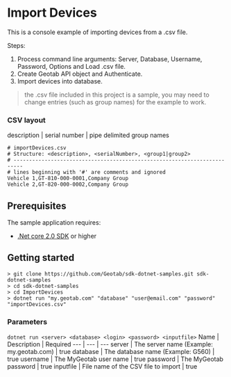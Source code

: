 # Import Devices

This is a console example of importing devices from a .csv file.

Steps:
1. Process command line arguments: Server, Database, Username, Password, Options and Load .csv file.
2. Create Geotab API object and Authenticate.
3. Import devices into database.

> the .csv file included in this project is a sample, you may need to change entries (such as group names) for the example to work.

### CSV layout
description | serial number | pipe delimited group names

```csv
# importDevices.csv
# Structure: <description>, <serialNumber>, <group1|group2>
# -------------------------------------------------------------------------
# lines beginning with '#' are comments and ignored
Vehicle 1,GT-810-000-0001,Company Group
Vehicle 2,GT-820-000-0002,Company Group
```

## Prerequisites
The sample application requires:

- [.Net core 2.0 SDK](https://dot.net/core) or higher

## Getting started

```
> git clone https://github.com/Geotab/sdk-dotnet-samples.git sdk-dotnet-samples
> cd sdk-dotnet-samples
> cd ImportDevices
> dotnet run "my.geotab.com" "database" "user@email.com" "password" "importDevices.csv"
```

### Parameters
`dotnet run <server> <database> <login> <password> <inputfile>`
Name | Description | Required
--- | --- | ---
server | The server name (Example: my.geotab.com) | true
database | The database name (Example: G560) | true
username | The MyGeotab user name | true
password | The MyGeotab password | true
inputfile | File name of the CSV file to import | true